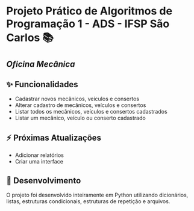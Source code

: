 # Projeto Prático de Algoritmos de Programação 1 - ADS - IFSP São Carlos :books: 

## _Oficina Mecânica_

## :sparkles: Funcionalidades

-  Cadastrar novos mecânicos, veículos e consertos
-  Alterar cadastro de mecânicos, veículos e consertos
-  Listar todos os mecânicos, veículos e consertos cadastrados
-  Listar um mecânico, veículo ou conserto cadastrado

## :zap: Próximas Atualizações

- Adicionar relatórios
- Criar uma interface 

## :test_tube: Desenvolvimento

O projeto foi desenvolvido inteiramente em Python utilizando dicionários, listas,
estruturas condicionais, estruturas de repetição e arquivos.
